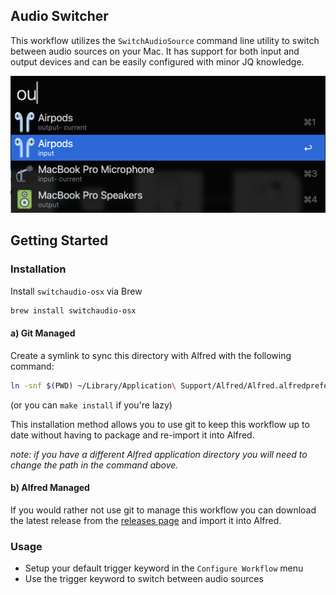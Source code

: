 ## Audio Switcher

This workflow utilizes the `SwitchAudioSource` command line utility to switch between audio sources on your Mac.
It has support for both input and output devices and can be easily configured with minor JQ knowledge.

<p align="center">
  <img src="./icons/usage.png" width="600">
</p>

## Getting Started

### Installation

Install `switchaudio-osx` via Brew

```zsh
brew install switchaudio-osx
```

#### a) Git Managed

Create a symlink to sync this directory with Alfred with the following command:

```zsh
ln -snf $(PWD) ~/Library/Application\ Support/Alfred/Alfred.alfredpreferences/workflows/user.workflow.audio-source
```

(or you can `make install` if you're lazy)

This installation method allows you to use git to keep this workflow up to date without having to package and re-import it into Alfred.

_note: if you have a different Alfred application directory you will need to change the path in the command above._

#### b) Alfred Managed

If you would rather not use git to manage this workflow you can download the latest release from the [releases page](https://github.com/Boettner-eric/Alfred/releases) and import it into Alfred.

### Usage

- Setup your default trigger keyword in the `Configure Workflow` menu
- Use the trigger keyword to switch between audio sources
